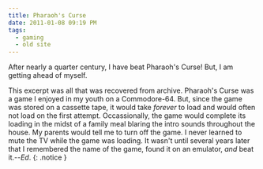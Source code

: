 ```yaml
---
title: Pharaoh's Curse
date: 2011-01-08 09:19 PM
tags:
  - gaming
  - old site
---
```


After nearly a quarter century, I have beat Pharaoh's Curse! But, I am getting ahead of myself.

This excerpt was all that was recovered from archive.  Pharaoh's Curse was a game I enjoyed in my youth on a Commodore-64.  But, since the game was stored on a cassette tape, it would take *forever* to load and would often not load on the first attempt.  Occassionally, the game would complete its loading in the midst of a family meal blaring the intro sounds throughout the house.  My parents would tell me to turn off the game.  I never learned to mute the TV while the game was loading.  It wasn't until several years later that I remembered the name of the game, found it on an emulator, *and* beat it.--*Ed*.
{: .notice }
